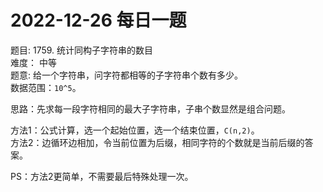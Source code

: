 # 2022-12-26 每日一题


题目: 1759. 统计同构子字符串的数目   
难度： 中等    
题意: 给一个字符串，问字符都相等的子字符串个数有多少。    
数据范围：`10^5`。  


思路：先求每一段字符相同的最大子字符串，子串个数显然是组合问题。  


方法1：公式计算，选一个起始位置，选一个结束位置，`C(n,2)`。  
方法2：边循环边相加，令当前位置为后缀，相同字符的个数就是当前后缀的答案。  


PS：方法2更简单，不需要最后特殊处理一次。  


  
